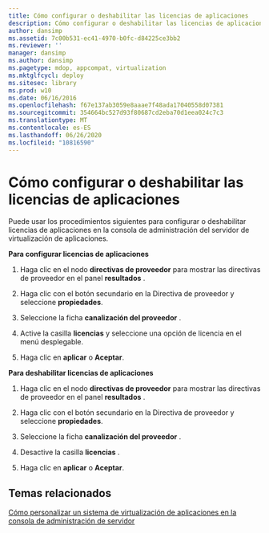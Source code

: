 ```yaml
---
title: Cómo configurar o deshabilitar las licencias de aplicaciones
description: Cómo configurar o deshabilitar las licencias de aplicaciones
author: dansimp
ms.assetid: 7c00b531-ec41-4970-b0fc-d84225ce3bb2
ms.reviewer: ''
manager: dansimp
ms.author: dansimp
ms.pagetype: mdop, appcompat, virtualization
ms.mktglfcycl: deploy
ms.sitesec: library
ms.prod: w10
ms.date: 06/16/2016
ms.openlocfilehash: f67e137ab3059e8aaae7f48ada17040558d07381
ms.sourcegitcommit: 354664bc527d93f80687cd2eba70d1eea024c7c3
ms.translationtype: MT
ms.contentlocale: es-ES
ms.lasthandoff: 06/26/2020
ms.locfileid: "10816590"
---
```

# Cómo configurar o deshabilitar las licencias de aplicaciones


Puede usar los procedimientos siguientes para configurar o deshabilitar licencias de aplicaciones en la consola de administración del servidor de virtualización de aplicaciones.

**Para configurar licencias de aplicaciones**

1.  Haga clic en el nodo **directivas de proveedor** para mostrar las directivas de proveedor en el panel **resultados** .

2.  Haga clic con el botón secundario en la Directiva de proveedor y seleccione **propiedades**.

3.  Seleccione la ficha **canalización del proveedor** .

4.  Active la casilla **licencias** y seleccione una opción de licencia en el menú desplegable.

5.  Haga clic en **aplicar** o **Aceptar**.

**Para deshabilitar licencias de aplicaciones**

1.  Haga clic en el nodo **directivas de proveedor** para mostrar las directivas de proveedor en el panel **resultados** .

2.  Haga clic con el botón secundario en la Directiva de proveedor y seleccione **propiedades**.

3.  Seleccione la ficha **canalización del proveedor** .

4.  Desactive la casilla **licencias** .

5.  Haga clic en **aplicar** o **Aceptar**.

## Temas relacionados


[Cómo personalizar un sistema de virtualización de aplicaciones en la consola de administración de servidor](how-to-customize-an-application-virtualization-system-in-the-server-management-console.md)

 

 





